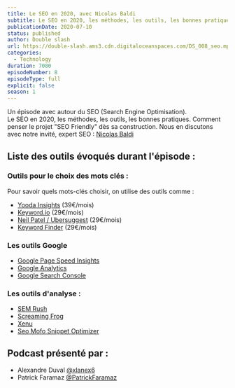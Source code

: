 ```yaml
---
title: Le SEO en 2020, avec Nicolas Baldi
subtitle: Le SEO en 2020, les méthodes, les outils, les bonnes pratiques. Comment penser le projet "SEO Friendly" dès sa construction.
publicationDate: 2020-07-10
status: published
author: Double slash
url: https://double-slash.ams3.cdn.digitaloceanspaces.com/DS_008_seo.mp3
categories:
  - Technology
duration: 7080
episodeNumber: 8
episodeType: full
explicit: false
season: 1
---
```


Un épisode avec autour du SEO (Search Engine Optimisation).  
Le SEO en 2020, les méthodes, les outils, les bonnes pratiques. 
Comment penser le projet "SEO Friendly" dès sa construction. 
Nous en discutons avec notre invité, expert SEO : [Nicolas Baldi](https://www.linkedin.com/in/nicolasbaldi/)


## Liste des outils évoqués durant l'épisode :

### Outils pour le choix des mots clés :

Pour savoir quels mots-clés choisir, on utilise des outils comme :

- [Yooda Insights](https://insight.yooda.com/) (39€/mois) 
- [Keyword.io](https://www.keyword.io/) (29€/mois) 
- [Neil Patel / Ubersuggest](https://neilpatel.com/fr/ubersuggest/) (29€/mois) 
- [Keyword Finder](https://kwfinder.com/) (29€/mois)

### Les outils Google

- [Google Page Speed Insights](https://developers.google.com/speed/pagespeed/insights/?hl=fr)
- [Google Analytics](https://analytics.google.com/analytics/web/)
- [Google Search Console](https://search.google.com/search-console/about)

### Les outils d'analyse :

- [SEM Rush](https://fr.semrush.com/)
- [Screaming Frog](https://www.screamingfrog.co.uk/seo-spider/)
- [Xenu](http://home.snafu.de/tilman/xenulink.html)
- [Seo Mofo Snippet Optimizer](https://seomofo.com/snippet-optimizer.html)

## Podcast présenté par :

- Alexandre Duval [@xlanex6](https://twitter.com/xlanex6)
- Patrick Faramaz [@PatrickFaramaz](https://twitter.com/PatrickFaramaz)
